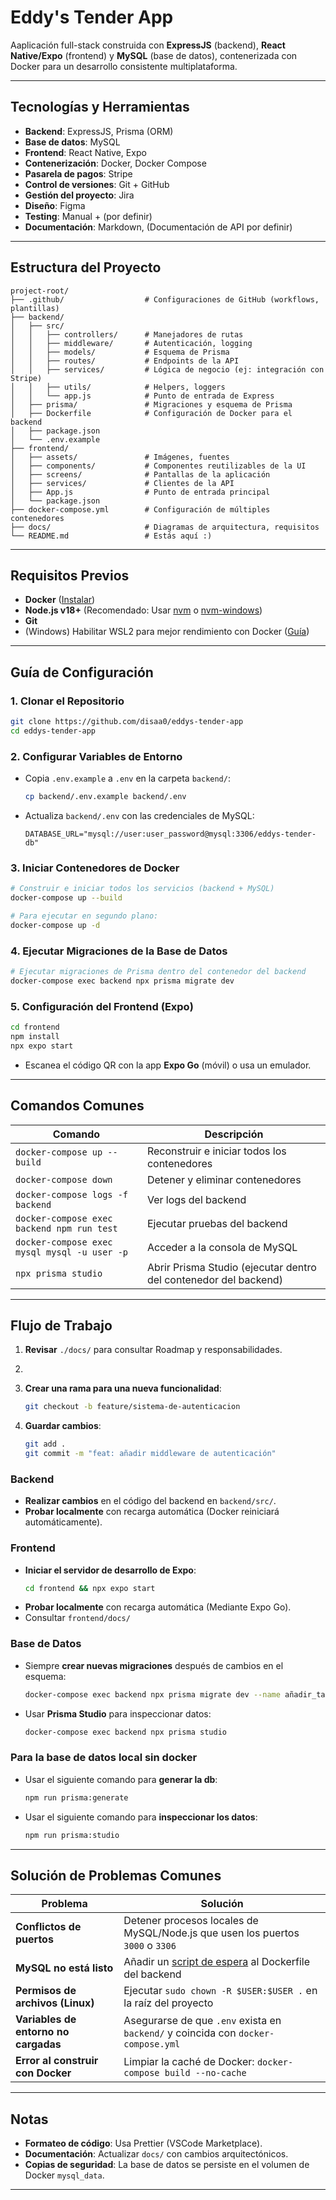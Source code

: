 # Eddy's Tender App

Aaplicación full-stack construida con **ExpressJS** (backend), **React Native/Expo** (frontend) y **MySQL** (base de datos), contenerizada con Docker para un desarrollo consistente multiplataforma.

---

## Tecnologías y Herramientas

- **Backend**: ExpressJS, Prisma (ORM)
- **Base de datos**: MySQL
- **Frontend**: React Native, Expo
- **Contenerización**: Docker, Docker Compose
- **Pasarela de pagos**: Stripe
- **Control de versiones**: Git + GitHub
- **Gestión del proyecto**: Jira
- **Diseño**: Figma
- **Testing**: Manual + (por definir)
- **Documentación**: Markdown, (Documentación de API por definir)

---

## Estructura del Proyecto

```
project-root/
├── .github/                  # Configuraciones de GitHub (workflows, plantillas)
├── backend/
│   ├── src/
│   │   ├── controllers/      # Manejadores de rutas
│   │   ├── middleware/       # Autenticación, logging
│   │   ├── models/           # Esquema de Prisma
│   │   ├── routes/           # Endpoints de la API
│   │   ├── services/         # Lógica de negocio (ej: integración con Stripe)
│   │   ├── utils/            # Helpers, loggers
│   │   └── app.js            # Punto de entrada de Express
│   ├── prisma/               # Migraciones y esquema de Prisma
│   ├── Dockerfile            # Configuración de Docker para el backend
│   ├── package.json
│   └── .env.example
├── frontend/
│   ├── assets/               # Imágenes, fuentes
│   ├── components/           # Componentes reutilizables de la UI
│   ├── screens/              # Pantallas de la aplicación
│   ├── services/             # Clientes de la API
│   ├── App.js                # Punto de entrada principal
│   └── package.json
├── docker-compose.yml        # Configuración de múltiples contenedores
├── docs/                     # Diagramas de arquitectura, requisitos
└── README.md                 # Estás aquí :)
```

---

## Requisitos Previos

- **Docker** ([Instalar](https://docs.docker.com/desktop))
- **Node.js v18+** (Recomendado: Usar [nvm](https://github.com/nvm-sh/nvm) o [nvm-windows](https://github.com/coreybutler/nvm-windows))
- **Git**
- (Windows) Habilitar WSL2 para mejor rendimiento con Docker ([Guía](https://learn.microsoft.com/es-es/windows/wsl/install))

---

## Guía de Configuración

### 1. Clonar el Repositorio

```bash
git clone https://github.com/disaa0/eddys-tender-app
cd eddys-tender-app
```

### 2. Configurar Variables de Entorno

- Copia `.env.example` a `.env` en la carpeta `backend/`:
  ```bash
  cp backend/.env.example backend/.env
  ```
- Actualiza `backend/.env` con las credenciales de MySQL:
  ```env
  DATABASE_URL="mysql://user:user_password@mysql:3306/eddys-tender-db"
  ```

### 3. Iniciar Contenedores de Docker

```bash
# Construir e iniciar todos los servicios (backend + MySQL)
docker-compose up --build

# Para ejecutar en segundo plano:
docker-compose up -d
```

### 4. Ejecutar Migraciones de la Base de Datos

```bash
# Ejecutar migraciones de Prisma dentro del contenedor del backend
docker-compose exec backend npx prisma migrate dev
```

### 5. Configuración del Frontend (Expo)

```bash
cd frontend
npm install
npx expo start
```

- Escanea el código QR con la app **Expo Go** (móvil) o usa un emulador.

---

## Comandos Comunes

| Comando                                      | Descripción                                                      |
| -------------------------------------------- | ---------------------------------------------------------------- |
| `docker-compose up --build`                  | Reconstruir e iniciar todos los contenedores                     |
| `docker-compose down`                        | Detener y eliminar contenedores                                  |
| `docker-compose logs -f backend`             | Ver logs del backend                                             |
| `docker-compose exec backend npm run test`   | Ejecutar pruebas del backend                                     |
| `docker-compose exec mysql mysql -u user -p` | Acceder a la consola de MySQL                                    |
| `npx prisma studio`                          | Abrir Prisma Studio (ejecutar dentro del contenedor del backend) |

---

## Flujo de Trabajo

1. **Revisar** `./docs/` para consultar Roadmap y responsabilidades.

2.

3. **Crear una rama para una nueva funcionalidad**:

   ```bash
   git checkout -b feature/sistema-de-autenticacion
   ```

4. **Guardar cambios**:
   ```bash
   git add .
   git commit -m "feat: añadir middleware de autenticación"
   ```

### Backend

- **Realizar cambios** en el código del backend en `backend/src/`.
- **Probar localmente** con recarga automática (Docker reiniciará automáticamente).

### Frontend

- **Iniciar el servidor de desarrollo de Expo**:
  ```bash
  cd frontend && npx expo start
  ```
- **Probar localmente** con recarga automática (Mediante Expo Go).
- Consultar `frontend/docs/`

### Base de Datos

- Siempre **crear nuevas migraciones** después de cambios en el esquema:
  ```bash
  docker-compose exec backend npx prisma migrate dev --name añadir_tabla_usuarios
  ```
- Usar **Prisma Studio** para inspeccionar datos:
  ```bash
  docker-compose exec backend npx prisma studio
  ```

### Para la base de datos local sin docker
- Usar el siguiente comando para **generar la db**:
    ``` bash
    npm run prisma:generate
    ```
- Usar el siguiente comando para **inspeccionar los datos**:
    ``` bash
    npm run prisma:studio
    ```

---

## Solución de Problemas Comunes

| Problema                             | Solución                                                                                               |
| ------------------------------------ | ------------------------------------------------------------------------------------------------------ |
| **Conflictos de puertos**            | Detener procesos locales de MySQL/Node.js que usen los puertos `3000` o `3306`                         |
| **MySQL no está listo**              | Añadir un [script de espera](https://docs.docker.com/compose/startup-order/) al Dockerfile del backend |
| **Permisos de archivos (Linux)**     | Ejecutar `sudo chown -R $USER:$USER .` en la raíz del proyecto                                         |
| **Variables de entorno no cargadas** | Asegurarse de que `.env` exista en `backend/` y coincida con `docker-compose.yml`                      |
| **Error al construir con Docker**    | Limpiar la caché de Docker: `docker-compose build --no-cache`                                          |

---

## Notas

- **Formateo de código**: Usa Prettier (VSCode Marketplace).
- **Documentación**: Actualizar `docs/` con cambios arquitectónicos.
- **Copias de seguridad**: La base de datos se persiste en el volumen de Docker `mysql_data`.

---
